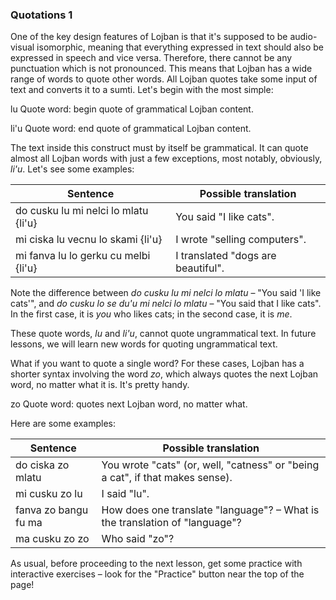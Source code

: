 ### Quotations 1

One of the key design features of Lojban is that it's supposed to be audio-visual isomorphic, meaning that everything expressed in text should also be expressed in speech and vice versa.
Therefore, there cannot be any punctuation which is not pronounced.
This means that Lojban has a wide range of words to quote other words.
All Lojban quotes take some input of text and converts it to a sumti.
Let's begin with the most simple:

<span class="definition-head">lu</span> Quote word: begin quote of grammatical Lojban content.

<span class="definition-head">li'u</span> Quote word: end quote of grammatical Lojban content.

The text inside this construct must by itself be grammatical.
It can quote almost all Lojban words with just a few exceptions, most notably, obviously, _li'u_.
Let's see some examples:

|Sentence|Possible translation|
|--------|-----------|
|do cusku lu mi nelci lo mlatu {li'u}|<span class="spoiler-answer">You said "I like cats".</span>|
|mi ciska lu vecnu lo skami {li'u}|<span class="spoiler-answer">I wrote "selling computers".</span>|
|mi fanva lu lo gerku cu melbi {li'u}|<span class="spoiler-answer">I translated "dogs are beautiful".</span>|

Note the difference between _do cusku lu mi nelci lo mlatu_ &ndash; "You said 'I like cats'", and _do cusku lo se du'u mi nelci lo mlatu_ &ndash; "You said that I like cats".
In the first case, it is _you_ who likes cats; in the second case, it is _me_.

These quote words, _lu_ and _li'u_, cannot quote ungrammatical text.
In future lessons, we will learn new words for quoting ungrammatical text.

What if you want to quote a single word?
For these cases, Lojban has a shorter syntax involving the word _zo_, which always quotes the next Lojban word, no matter what it is.
It's pretty handy.

<span class="definition-head">zo</span> Quote word: quotes next Lojban word, no matter what.

Here are some examples:

|Sentence|Possible translation|
|--------|-----------|
|do ciska zo mlatu|<span class="spoiler-answer">You wrote "cats" (or, well, "catness" or "being a cat", if that makes sense).</span>|
|mi cusku zo lu|<span class="spoiler-answer">I said "lu".</span>|
|fanva zo bangu fu ma|<span class="spoiler-answer">How does one translate "language"? &ndash; What is the translation of "language"?</span>|
|ma cusku zo zo|<span class="spoiler-answer">Who said "zo"?</span>|

As usual, before proceeding to the next lesson, get some practice with interactive exercises &ndash; look for the "Practice" button near the top of the page!
